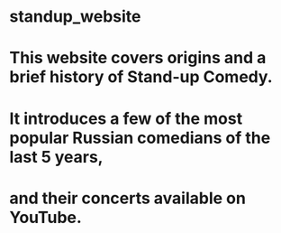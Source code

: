 # standup_website
# This website covers origins and a brief history of Stand-up Comedy. 
# It introduces a few of the most popular Russian comedians of the last 5 years, 
# and their concerts available on YouTube.
